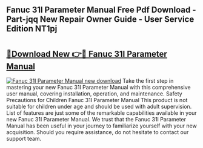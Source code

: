 ## Fanuc 31I Parameter Manual Free Pdf Download - Part-jqq New Repair Owner Guide - User Service Edition NT1pj

# <h2><a href="http://bc36808.oget.top/?id=Fanuc+31I+Parameter+Manual">🔗Download New 👉🔴 Fanuc 31I Parameter Manual</a></h2>

[![Fanuc 31I Parameter Manual new download](https://i.imgur.com/5g1atiW.png)](http://bc36808.oget.top/?id=Fanuc+31I+Parameter+Manual)
Take the first step in mastering your new Fanuc 31I Parameter Manual with this comprehensive user manual, covering installation, operation, and maintenance. Safety Precautions for Children Fanuc 31I Parameter Manual This product is not suitable for children under age and should be used with adult supervision. List of features are just some of the remarkable capabilities available in your new Fanuc 31I Parameter Manual. We trust that the Fanuc 31I Parameter Manual has been useful in your journey to familiarize yourself with your new acquisition. Should you require assistance, do not hesitate to contact our support team.
